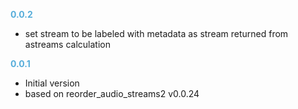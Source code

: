 
**<span style="color:#56adda">0.0.2</span>**
- set stream to be labeled with metadata as stream returned from astreams calculation

**<span style="color:#56adda">0.0.1</span>**
- Initial version
- based on reorder_audio_streams2 v0.0.24
